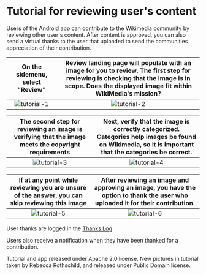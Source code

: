 # Tutorial for reviewing user's content

Users of the Android app can contribute to the Wikimedia community by reviewing other user's content. After content is approved, you can also send a virtual thanks to the user that uploaded to send the communities appreciation of their contribution.

On the sidemenu, select "Review" | Review landing page will populate with an image for you to review. The first step for reviewing is checking that the image is in scope. Does the displayed image fit within WikiMedia's mission? 
|:---:|:---:|
![tutorial-1](https://github.com/borisenkotim/commons-app-documentation/blob/rebecca/%233974-add-review-documentation/android/review-content-images/review_1.png) | ![tutorial-2](https://github.com/borisenkotim/commons-app-documentation/blob/rebecca/%233974-add-review-documentation/android/review-content-images/review_3.png)

The second step for reviewing an image is verifying that the image meets the copyright requirements | Next, verify that the image is correctly categorized. Categories help images be found on Wikimedia, so it is important that the categories be correct.
|:---:|:---:|
![tutorial-3](https://github.com/borisenkotim/commons-app-documentation/blob/rebecca/%233974-add-review-documentation/android/review-content-images/review_4.png) | ![tutorial-4](https://github.com/borisenkotim/commons-app-documentation/blob/rebecca/%233974-add-review-documentation/android/review-content-images/review_5.png)

If at any point while reviewing you are unsure of the answer, you can skip reviewing this image | After reviewing an image and approving an image, you have the option to thank the user who uploaded it for their contribution. 
|:---:|:---:|
![tutorial-5](https://github.com/borisenkotim/commons-app-documentation/blob/rebecca/%233974-add-review-documentation/android/review-content-images/review_2.png) | ![tutorial-6](https://github.com/borisenkotim/commons-app-documentation/blob/rebecca/%233974-add-review-documentation/android/review-content-images/review_6.png)

User thanks are logged in the [Thanks Log](https://commons.wikimedia.org/wiki/Special:Log?type=thanks&user=&page=&wpdate=&tagfilter=&wpfilters%5B%5D=newusers)

Users also receive a notification when they have been thanked for a contribution.

Tutorial and app released under Apache 2.0 license. 
New pictures in tutorial taken by Rebecca Rothschild, and released under Public Domain license.
